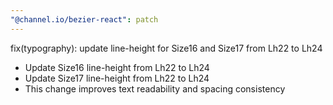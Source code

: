 ```yaml
---
"@channel.io/bezier-react": patch
---
```


fix(typography): update line-height for Size16 and Size17 from Lh22 to Lh24

- Update Size16 line-height from Lh22 to Lh24
- Update Size17 line-height from Lh22 to Lh24
- This change improves text readability and spacing consistency
